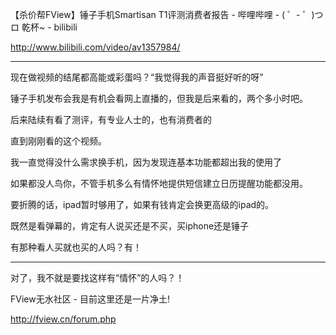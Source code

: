 【杀价帮FView】锤子手机Smartisan T1评测消费者报告 - 哔哩哔哩 - ( ゜- ゜)つロ 乾杯~ - bilibili

http://www.bilibili.com/video/av1357984/


-------------
现在做视频的结尾都高能或彩蛋吗？“我觉得我的声音挺好听的呀”

锤子手机发布会我是有机会看网上直播的，但我是后来看的，两个多小时吧。

后来陆续有看了测评，有专业人士的，也有消费者的

直到刚刚看的这个视频。

我一直觉得没什么需求换手机，因为发现连基本功能都超出我的使用了

如果都没人鸟你，不管手机多么有情怀地提供短信建立日历提醒功能都没用。

要折腾的话，ipad暂时够用了，如果有钱肯定会换更高级的ipad的。

既然是看弹幕的，肯定有人说买还是不买，买iphone还是锤子

有那种看人买就也买的人吗？有！


------------
对了，我不就是要找这样有“情怀”的人吗？！

FView无水社区 - 目前这里还是一片净土!

http://fview.cn/forum.php


